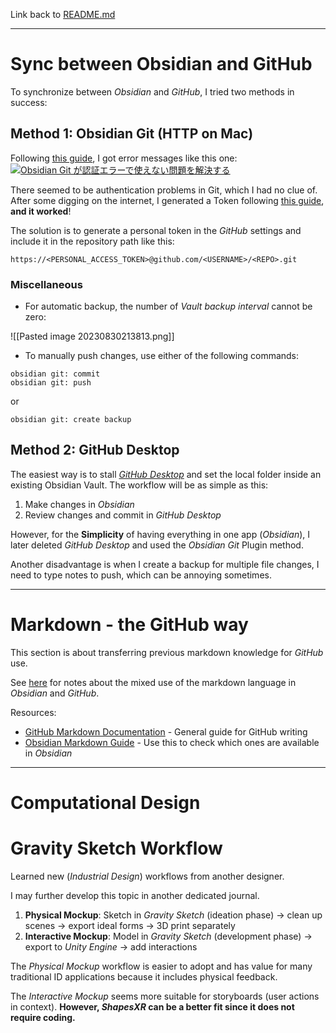 Link back to [README.md](../README.md)

---
# Sync between Obsidian and GitHub
To synchronize between *Obsidian* and *GitHub*, I tried two methods in success: 
## Method 1: Obsidian Git (HTTP on Mac)
Following [this guide](https://publish.obsidian.md/git-doc/Getting+Started), I got error messages like this one: 
[![Obsidian Git が認証エラーで使えない問題を解決する](https://external-content.duckduckgo.com/iu/?u=https%3A%2F%2Fkattsun.dev%2Fimg%2FPasted%2520image%252020210528092236.png&f=1&nofb=1&ipt=a5a6f1d0161e9b8509b8396e0a2635365ae32f8024316f4ddb041d84e2e372cb&ipo=images)](https://kattsun.dev/img/Pasted%20image%2020210528092236.png)

There seemed to be authentication problems in Git, which I had no clue of. After some digging on the internet, I generated a Token following [this guide](https://linked-blog-starter.vercel.app/connect-obsidian-vault-with-github), **and it worked**! 

The solution is to generate a personal token in the *GitHub* settings and include it in the repository path like this: 
```
https://<PERSONAL_ACCESS_TOKEN>@github.com/<USERNAME>/<REPO>.git
```

### Miscellaneous
- For automatic backup, the number of *Vault backup interval* cannot be zero:

![[Pasted image 20230830213813.png]]

- To manually push changes, use either of the following commands:
```
obsidian git: commit
obsidian git: push
```
or
```
obsidian git: create backup
```

## Method 2: GitHub Desktop 
The easiest way is to stall [*GitHub Desktop*](https://desktop.github.com) and set the local folder inside an existing Obsidian Vault. The workflow will be as simple as this: 
1. Make changes in *Obsidian*
2. Review changes and commit in *GitHub Desktop*

However, for the **Simplicity** of having everything in one app (*Obsidian*), I later deleted *GitHub Desktop* and used the *Obsidian Git* Plugin method. 

Another disadvantage is when I create a backup for multiple file changes, I need to type notes to push, which can be annoying sometimes.  


---

# Markdown - the GitHub way
This section is about transferring previous markdown knowledge for *GitHub* use. 

See [here](resources/_GitHub_Favored_Markdown.md) for notes about the mixed use of the markdown language in *Obsidian* and *GitHub*.

Resources: 
- [GitHub Markdown Documentation](https://docs.github.com/en/get-started/writing-on-github/getting-started-with-writing-and-formatting-on-github) - General guide for GitHub writing
- [Obsidian Markdown Guide](https://www.markdownguide.org/tools/obsidian/) - Use this to check which ones are available in *Obsidian*

---

# Computational Design


# Gravity Sketch Workflow
Learned new (*Industrial Design*) workflows from another designer. 

I may further develop this topic in another dedicated journal. 

1. **Physical Mockup**: Sketch in *Gravity Sketch* (ideation phase) -> clean up scenes -> export ideal forms -> 3D print separately
2. **Interactive Mockup**: Model in *Gravity Sketch* (development phase) -> export to *Unity Engine* -> add interactions

The *Physical Mockup* workflow is easier to adopt and has value for many traditional ID applications because it includes physical feedback. 

The *Interactive Mockup* seems more suitable for storyboards (user actions in context). **However, *ShapesXR* can be a better fit since it does not require coding.** 
